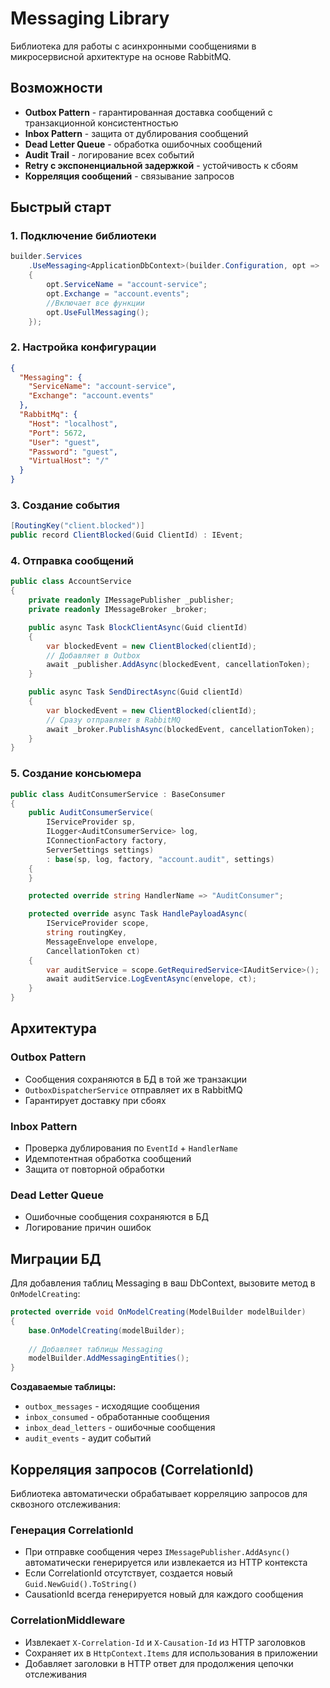 # Messaging Library

Библиотека для работы с асинхронными сообщениями в микросервисной архитектуре на основе RabbitMQ.

## Возможности

- **Outbox Pattern** - гарантированная доставка сообщений с транзакционной консистентностью
- **Inbox Pattern** - защита от дублирования сообщений
- **Dead Letter Queue** - обработка ошибочных сообщений
- **Audit Trail** - логирование всех событий
- **Retry с экспоненциальной задержкой** - устойчивость к сбоям
- **Корреляция сообщений** - связывание запросов

## Быстрый старт

### 1. Подключение библиотеки

```csharp
builder.Services
    .UseMessaging<ApplicationDbContext>(builder.Configuration, opt =>
    {
        opt.ServiceName = "account-service";
        opt.Exchange = "account.events";
        //Включает все функции
        opt.UseFullMessaging();      
    });
```

### 2. Настройка конфигурации

```json
{
  "Messaging": {
    "ServiceName": "account-service",
    "Exchange": "account.events"
  },
  "RabbitMq": {
    "Host": "localhost",
    "Port": 5672,
    "User": "guest",
    "Password": "guest",
    "VirtualHost": "/"
  }
}
```

### 3. Создание события

```csharp
[RoutingKey("client.blocked")]
public record ClientBlocked(Guid ClientId) : IEvent;
```

### 4. Отправка сообщений

```csharp
public class AccountService
{
    private readonly IMessagePublisher _publisher;
    private readonly IMessageBroker _broker;

    public async Task BlockClientAsync(Guid clientId)
    {
        var blockedEvent = new ClientBlocked(clientId);
        // Добавляет в Outbox
        await _publisher.AddAsync(blockedEvent, cancellationToken);
    }

    public async Task SendDirectAsync(Guid clientId)
    {
        var blockedEvent = new ClientBlocked(clientId);
        // Сразу отправляет в RabbitMQ
        await _broker.PublishAsync(blockedEvent, cancellationToken);
    }
}
```

### 5. Создание консьюмера

```csharp
public class AuditConsumerService : BaseConsumer
{
    public AuditConsumerService(
        IServiceProvider sp,
        ILogger<AuditConsumerService> log,
        IConnectionFactory factory,
        ServerSettings settings)
        : base(sp, log, factory, "account.audit", settings)
    {
    }

    protected override string HandlerName => "AuditConsumer";

    protected override async Task HandlePayloadAsync(
        IServiceProvider scope,
        string routingKey,
        MessageEnvelope envelope,
        CancellationToken ct)
    {
        var auditService = scope.GetRequiredService<IAuditService>();
        await auditService.LogEventAsync(envelope, ct);
    }
}
```

## Архитектура

### Outbox Pattern
- Сообщения сохраняются в БД в той же транзакции
- `OutboxDispatcherService` отправляет их в RabbitMQ
- Гарантирует доставку при сбоях

### Inbox Pattern
- Проверка дублирования по `EventId` + `HandlerName`
- Идемпотентная обработка сообщений
- Защита от повторной обработки

### Dead Letter Queue
- Ошибочные сообщения сохраняются в БД
- Логирование причин ошибок

## Миграции БД

Для добавления таблиц Messaging в ваш DbContext, вызовите метод в `OnModelCreating`:

```csharp
protected override void OnModelCreating(ModelBuilder modelBuilder)
{
    base.OnModelCreating(modelBuilder);
    
    // Добавляет таблицы Messaging
    modelBuilder.AddMessagingEntities();
}
```

**Создаваемые таблицы:**
- `outbox_messages` - исходящие сообщения
- `inbox_consumed` - обработанные сообщения
- `inbox_dead_letters` - ошибочные сообщения
- `audit_events` - аудит событий

## Корреляция запросов (CorrelationId)

Библиотека автоматически обрабатывает корреляцию запросов для сквозного отслеживания:

### Генерация CorrelationId
- При отправке сообщения через `IMessagePublisher.AddAsync()` автоматически генерируется или извлекается из HTTP контекста
- Если CorrelationId отсутствует, создается новый `Guid.NewGuid().ToString()`
- CausationId всегда генерируется новый для каждого сообщения

### CorrelationMiddleware
- Извлекает `X-Correlation-Id` и `X-Causation-Id` из HTTP заголовков
- Сохраняет их в `HttpContext.Items` для использования в приложении
- Добавляет заголовки в HTTP ответ для продолжения цепочки отслеживания
